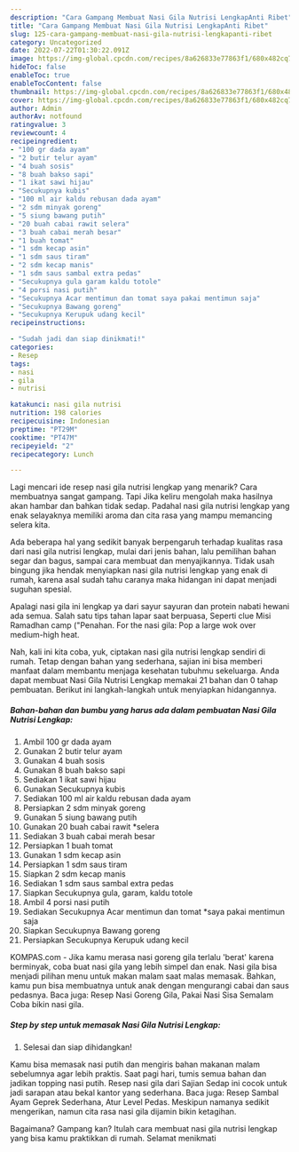 ```yaml
---
description: "Cara Gampang Membuat Nasi Gila Nutrisi LengkapAnti Ribet"
title: "Cara Gampang Membuat Nasi Gila Nutrisi LengkapAnti Ribet"
slug: 125-cara-gampang-membuat-nasi-gila-nutrisi-lengkapanti-ribet
category: Uncategorized
date: 2022-07-22T01:30:22.091Z
image: https://img-global.cpcdn.com/recipes/8a626833e77863f1/680x482cq70/nasi-gila-nutrisi-lengkap-foto-resep-utama.jpg
hideToc: false
enableToc: true
enableTocContent: false
thumbnail: https://img-global.cpcdn.com/recipes/8a626833e77863f1/680x482cq70/nasi-gila-nutrisi-lengkap-foto-resep-utama.jpg
cover: https://img-global.cpcdn.com/recipes/8a626833e77863f1/680x482cq70/nasi-gila-nutrisi-lengkap-foto-resep-utama.jpg
author: Admin
authorAv: notfound
ratingvalue: 3
reviewcount: 4
recipeingredient:
- "100 gr dada ayam"
- "2 butir telur ayam"
- "4 buah sosis"
- "8 buah bakso sapi"
- "1 ikat sawi hijau"
- "Secukupnya kubis"
- "100 ml air kaldu rebusan dada ayam"
- "2 sdm minyak goreng"
- "5 siung bawang putih"
- "20 buah cabai rawit selera"
- "3 buah cabai merah besar"
- "1 buah tomat"
- "1 sdm kecap asin"
- "1 sdm saus tiram"
- "2 sdm kecap manis"
- "1 sdm saus sambal extra pedas"
- "Secukupnya gula garam kaldu totole"
- "4 porsi nasi putih"
- "Secukupnya Acar mentimun dan tomat saya pakai mentimun saja"
- "Secukupnya Bawang goreng"
- "Secukupnya Kerupuk udang kecil"
recipeinstructions:

- "Sudah jadi dan siap dinikmati!"
categories:
- Resep
tags:
- nasi
- gila
- nutrisi

katakunci: nasi gila nutrisi 
nutrition: 198 calories
recipecuisine: Indonesian
preptime: "PT29M"
cooktime: "PT47M"
recipeyield: "2"
recipecategory: Lunch

---
```



Lagi mencari ide resep nasi gila nutrisi lengkap yang menarik? Cara membuatnya sangat gampang. Tapi Jika keliru mengolah maka hasilnya akan hambar dan bahkan tidak sedap. Padahal nasi gila nutrisi lengkap yang enak selayaknya memiliki aroma dan cita rasa yang mampu memancing selera kita.


Ada beberapa hal yang sedikit banyak berpengaruh terhadap kualitas rasa dari nasi gila nutrisi lengkap, mulai dari jenis bahan, lalu pemilihan bahan segar dan bagus, sampai cara membuat dan menyajikannya. Tidak usah bingung jika hendak menyiapkan nasi gila nutrisi lengkap yang enak di rumah, karena asal sudah tahu caranya maka hidangan ini dapat menjadi suguhan spesial.

Apalagi nasi gila ini lengkap ya dari sayur sayuran dan protein nabati hewani ada semua. Salah satu tips tahan lapar saat berpuasa, Seperti clue Misi Ramadhan camp (&#34;Penahan. For the nasi gila: Pop a large wok over medium-high heat.


Nah, kali ini kita coba, yuk, ciptakan nasi gila nutrisi lengkap sendiri di rumah. Tetap dengan bahan yang sederhana, sajian ini bisa memberi manfaat dalam membantu menjaga kesehatan tubuhmu sekeluarga. Anda dapat membuat Nasi Gila Nutrisi Lengkap memakai 21 bahan dan 0 tahap pembuatan. Berikut ini langkah-langkah untuk menyiapkan hidangannya.

<!--inarticleads1-->

##### Bahan-bahan dan bumbu yang harus ada dalam pembuatan Nasi Gila Nutrisi Lengkap:

1. Ambil 100 gr dada ayam
1. Gunakan 2 butir telur ayam
1. Gunakan 4 buah sosis
1. Gunakan 8 buah bakso sapi
1. Sediakan 1 ikat sawi hijau
1. Gunakan Secukupnya kubis
1. Sediakan 100 ml air kaldu rebusan dada ayam
1. Persiapkan 2 sdm minyak goreng
1. Gunakan 5 siung bawang putih
1. Gunakan 20 buah cabai rawit *selera
1. Sediakan 3 buah cabai merah besar
1. Persiapkan 1 buah tomat
1. Gunakan 1 sdm kecap asin
1. Persiapkan 1 sdm saus tiram
1. Siapkan 2 sdm kecap manis
1. Sediakan 1 sdm saus sambal extra pedas
1. Siapkan Secukupnya gula, garam, kaldu totole
1. Ambil 4 porsi nasi putih
1. Sediakan Secukupnya Acar mentimun dan tomat *saya pakai mentimun saja
1. Siapkan Secukupnya Bawang goreng
1. Persiapkan Secukupnya Kerupuk udang kecil


KOMPAS.com - Jika kamu merasa nasi goreng gila terlalu &#39;berat&#39; karena berminyak, coba buat nasi gila yang lebih simpel dan enak. Nasi gila bisa menjadi pilihan menu untuk makan malam saat malas memasak. Bahkan, kamu pun bisa membuatnya untuk anak dengan mengurangi cabai dan saus pedasnya. Baca juga: Resep Nasi Goreng Gila, Pakai Nasi Sisa Semalam Coba bikin nasi gila. 

<!--inarticleads2-->

##### Step by step untuk memasak Nasi Gila Nutrisi Lengkap:


1. Selesai dan siap dihidangkan!

Kamu bisa memasak nasi putih dan mengiris bahan makanan malam sebelumnya agar lebih praktis. Saat pagi hari, tumis semua bahan dan jadikan topping nasi putih. Resep nasi gila dari Sajian Sedap ini cocok untuk jadi sarapan atau bekal kantor yang sederhana. Baca juga: Resep Sambal Ayam Geprek Sederhana, Atur Level Pedas. Meskipun namanya sedikit mengerikan, namun cita rasa nasi gila dijamin bikin ketagihan. 

Bagaimana? Gampang kan? Itulah cara membuat nasi gila nutrisi lengkap yang bisa kamu praktikkan di rumah. Selamat menikmati
